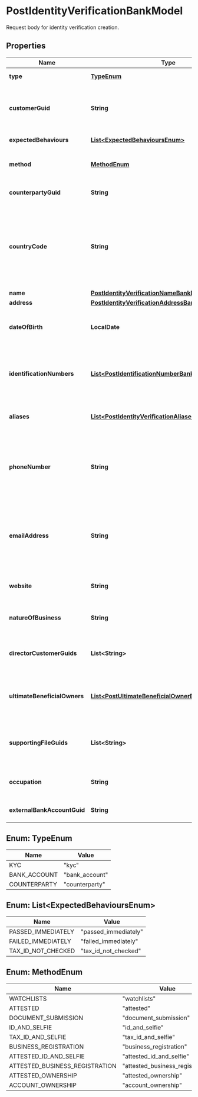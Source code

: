 

# PostIdentityVerificationBankModel

Request body for identity verification creation.

## Properties

| Name | Type | Description | Notes |
|------------ | ------------- | ------------- | -------------|
|**type** | [**TypeEnum**](#TypeEnum) | The type of identity verification. |  |
|**customerGuid** | **String** | The customer&#39;s identifier. Required when type is kyc and method is attested_business_registration or type is kyc and method is attested_id_and_selfie. |  [optional] |
|**expectedBehaviours** | [**List&lt;ExpectedBehavioursEnum&gt;**](#List&lt;ExpectedBehavioursEnum&gt;) | The optional expected behaviour to simulate. |  [optional] |
|**method** | [**MethodEnum**](#MethodEnum) | The identity verification method. Required when type is counterparty, type is kyc, or type is bank_account. |  [optional] |
|**counterpartyGuid** | **String** | The counterparty&#39;s identifier. Required when type is counterparty. |  [optional] |
|**countryCode** | **String** | The ISO 3166 country 2-Alpha country the customer is being verified in. If not present, will default to the Bank&#39;s configured country code. Optional when type is kyc and method is id_and_selfie, type is kyc and method is tax_id_and_selfie, or type is kyc and method is business_registration. |  [optional] |
|**name** | [**PostIdentityVerificationNameBankModel**](PostIdentityVerificationNameBankModel.md) |  |  [optional] |
|**address** | [**PostIdentityVerificationAddressBankModel**](PostIdentityVerificationAddressBankModel.md) |  |  [optional] |
|**dateOfBirth** | **LocalDate** | The customer&#39;s date of birth. Required when type is kyc and method is attested or type is kyc and method is attested_id_and_selfie. |  [optional] |
|**identificationNumbers** | [**List&lt;PostIdentificationNumberBankModel&gt;**](PostIdentificationNumberBankModel.md) | The customer&#39;s identification numbers. Required when type is kyc and method is attested, type is kyc and method is attested_business_registration, or type is kyc and method is attested_id_and_selfie. |  [optional] |
|**aliases** | [**List&lt;PostIdentityVerificationAliasesInnerBankModel&gt;**](PostIdentityVerificationAliasesInnerBankModel.md) | The aliases of the customer. Optional when type is kyc and method is attested_business_registration. |  [optional] |
|**phoneNumber** | **String** | The customer&#39;s phone number. Required when type is kyc and method is attested_business_registration or type is kyc and method is attested_id_and_selfie. Optional when type is bank_account and method is attested_ownership. |  [optional] |
|**emailAddress** | **String** | The customer&#39;s email address. Required when type is kyc and method is attested_business_registration or type is kyc and method is attested_id_and_selfie. Optional when type is bank_account and method is attested_ownership. |  [optional] |
|**website** | **String** | The customer&#39;s website. Required when type is kyc and method is attested_business_registration. |  [optional] |
|**natureOfBusiness** | **String** | The customer&#39;s nature of business. Required when type is kyc and method is attested_business_registration. |  [optional] |
|**directorCustomerGuids** | **List&lt;String&gt;** | The customer guids of the directors of the business Required when type is kyc and method is attested_business_registration. |  [optional] |
|**ultimateBeneficialOwners** | [**List&lt;PostUltimateBeneficialOwnerBankModel&gt;**](PostUltimateBeneficialOwnerBankModel.md) | The ultimate beneficial owners of the business with 10% or more ownership Required when type is kyc and method is attested_business_registration. |  [optional] |
|**supportingFileGuids** | **List&lt;String&gt;** | File guids supporting the verification Required when type is kyc and method is attested_business_registration or type is kyc and method is attested_id_and_selfie. |  [optional] |
|**occupation** | **String** | The customer&#39;s occupation. Required when type is kyc and method is attested_id_and_selfie. |  [optional] |
|**externalBankAccountGuid** | **String** | The external bank account&#39;s identifier. Required when type is bank_account. |  [optional] |



## Enum: TypeEnum

| Name | Value |
|---- | -----|
| KYC | &quot;kyc&quot; |
| BANK_ACCOUNT | &quot;bank_account&quot; |
| COUNTERPARTY | &quot;counterparty&quot; |



## Enum: List&lt;ExpectedBehavioursEnum&gt;

| Name | Value |
|---- | -----|
| PASSED_IMMEDIATELY | &quot;passed_immediately&quot; |
| FAILED_IMMEDIATELY | &quot;failed_immediately&quot; |
| TAX_ID_NOT_CHECKED | &quot;tax_id_not_checked&quot; |



## Enum: MethodEnum

| Name | Value |
|---- | -----|
| WATCHLISTS | &quot;watchlists&quot; |
| ATTESTED | &quot;attested&quot; |
| DOCUMENT_SUBMISSION | &quot;document_submission&quot; |
| ID_AND_SELFIE | &quot;id_and_selfie&quot; |
| TAX_ID_AND_SELFIE | &quot;tax_id_and_selfie&quot; |
| BUSINESS_REGISTRATION | &quot;business_registration&quot; |
| ATTESTED_ID_AND_SELFIE | &quot;attested_id_and_selfie&quot; |
| ATTESTED_BUSINESS_REGISTRATION | &quot;attested_business_registration&quot; |
| ATTESTED_OWNERSHIP | &quot;attested_ownership&quot; |
| ACCOUNT_OWNERSHIP | &quot;account_ownership&quot; |



